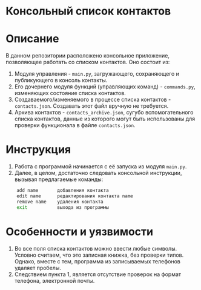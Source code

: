 # **Консольный список контактов**

# Описание
В данном репозитории расположено консольное приложение, позволяющее работать со списком контактов.
Оно состоит из:
1. Модуля управления - `main.py`, загружающего, сохраняющего и публикующего в консоль контакты.
2. Его дочернего модуля функций (управляющих команд) - `commands.py`, изменяющих состояние списка контактов.
3. Создаваемого/изменяемого в процессе списка контактов - `contacts.json`. Создавать этот файл вручную не требуется.
4. Архива контактов - `contacts_archive.json`, сугубо вспомогательного списка контактов, данные из которого могут быть использованы для проверки функционала в файле `contacts.json`.

# Инструкция
1. Работа с программой начинается с её запуска из модуля `main.py`.
2. Далее, в целом, достаточно следовать консольной инструкции, вызывая предлагаемые команды:
```Bash
    add name       добавления контакта
    edit name      редактирования контакта name
    remove name    удаления контакта
    exit           выхода из программы
```

# Особенности и уязвимости
1. Во все поля списка контактов можно ввести любые символы. Условно считаем, что это записная книжка,
без проверки типов. Однако, вместе с тем, программа из записываемых телефонов удаляет пробелы.
2. Следствием пункта 1, является отсутствие проверок на формат телефона, электронной почты.